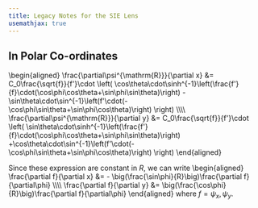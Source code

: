 ```yaml
---
title: Legacy Notes for the SIE Lens
usemathjax: true
---
```


## In Polar Co-ordinates

\begin{aligned}
  \frac{\partial\psi^{\mathrm{R}}}{\partial x} &=
  C_0\frac{\sqrt{f}}{f'}\cdot
    \left(
    \cos\theta\cdot\sinh^{-1}\left(\frac{f'}{f}\cdot(\cos\phi\cos\theta+\sin\phi\sin\theta)\right)
    -\sin\theta\cdot\sin^{-1}\left(f'\cdot(-\cos\phi\sin\theta+\sin\phi\cos\theta)\right) 
    \right)
    \\\\\\\\
  \frac{\partial\psi^{\mathrm{R}}}{\partial y} &=
  C_0\frac{\sqrt{f}}{f'}\cdot
    \left(
    \sin\theta\cdot\sinh^{-1}\left(\frac{f'}{f}\cdot\(\cos\phi\cos\theta+\sin\phi\sin\theta)\right)
    +\cos\theta\cdot\sin^{-1}\left(f'\cdot(-\cos\phi\sin\theta+\sin\phi\cos\theta)\right) 
    \right)
\end{aligned}

Since these expression are constant in $R$, we can write
\begin{aligned}
  \frac{\partial f}{\partial x} &=
    - \big(\frac{\sin\phi}{R}\big)\frac{\partial f}{\partial\phi}
    \\\\\\\\
  \frac{\partial f}{\partial y} &=
    \big(\frac{\cos\phi}{R}\big)\frac{\partial f}{\partial\phi}
\end{aligned}
where $f=\psi_x,\psi_y$.

